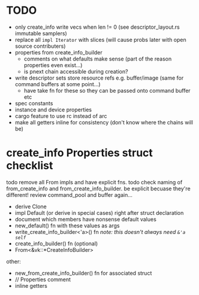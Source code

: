 # TODO

- only create_info write vecs when len != 0 (see descriptor_layout.rs immutable samplers)
- replace all `impl Iterator` with slices (will cause probs later with open source contributers)
- properties from create_info_builder
	- comments on what defaults make sense (part of the reason properties even exist...)
	- is pnext chain accessible during creation?
- write descriptor sets store resource refs e.g. buffer/image (same for command buffers at some point...)
	- have take fn for these so they can be passed onto command buffer etc
- spec constants
- instance and device properties
- cargo feature to use rc instead of arc
- make all getters inline for consistency (don't know where the chains will be)

# create_info Properties struct checklist

todo remove all From impls and have explicit fns.
todo check naming of from_create_info and from_create_info_builder. be explicit becuase they're different!
review command_pool and buffer again...

- derive Clone
- impl Default (or derive in special cases) right after struct declaration
- document which members have nonsense default values
- new_default() fn with these values as args
- write_create_info_builder<'a>() fn _note: this doesn't always need `&'a self`_
- create_info_builder() fn (optional)
- From<&vk::*CreateInfoBuilder>

other:
- new_from_create_info_builder() fn for associated struct
- // Properties comment
- inline getters
